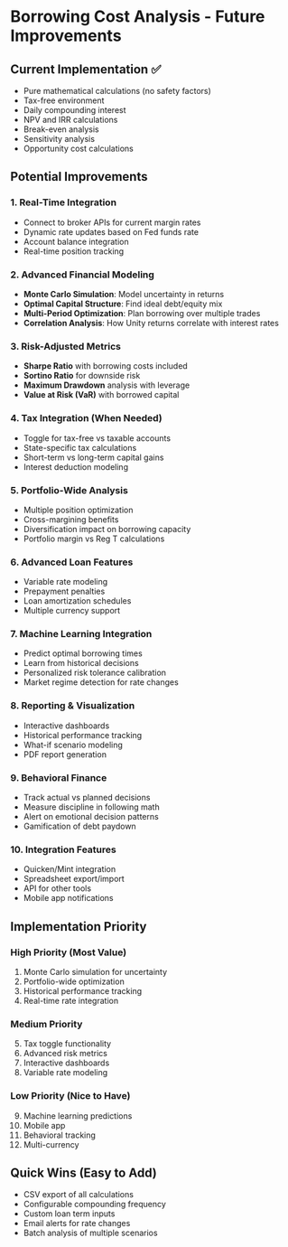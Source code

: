 # Borrowing Cost Analysis - Future Improvements

## Current Implementation ✅
- Pure mathematical calculations (no safety factors)
- Tax-free environment
- Daily compounding interest
- NPV and IRR calculations
- Break-even analysis
- Sensitivity analysis
- Opportunity cost calculations

## Potential Improvements

### 1. Real-Time Integration
- Connect to broker APIs for current margin rates
- Dynamic rate updates based on Fed funds rate
- Account balance integration
- Real-time position tracking

### 2. Advanced Financial Modeling
- **Monte Carlo Simulation**: Model uncertainty in returns
- **Optimal Capital Structure**: Find ideal debt/equity mix
- **Multi-Period Optimization**: Plan borrowing over multiple trades
- **Correlation Analysis**: How Unity returns correlate with interest rates

### 3. Risk-Adjusted Metrics
- **Sharpe Ratio** with borrowing costs included
- **Sortino Ratio** for downside risk
- **Maximum Drawdown** analysis with leverage
- **Value at Risk (VaR)** with borrowed capital

### 4. Tax Integration (When Needed)
- Toggle for tax-free vs taxable accounts
- State-specific tax calculations
- Short-term vs long-term capital gains
- Interest deduction modeling

### 5. Portfolio-Wide Analysis
- Multiple position optimization
- Cross-margining benefits
- Diversification impact on borrowing capacity
- Portfolio margin vs Reg T calculations

### 6. Advanced Loan Features
- Variable rate modeling
- Prepayment penalties
- Loan amortization schedules
- Multiple currency support

### 7. Machine Learning Integration
- Predict optimal borrowing times
- Learn from historical decisions
- Personalized risk tolerance calibration
- Market regime detection for rate changes

### 8. Reporting & Visualization
- Interactive dashboards
- Historical performance tracking
- What-if scenario modeling
- PDF report generation

### 9. Behavioral Finance
- Track actual vs planned decisions
- Measure discipline in following math
- Alert on emotional decision patterns
- Gamification of debt paydown

### 10. Integration Features
- Quicken/Mint integration
- Spreadsheet export/import
- API for other tools
- Mobile app notifications

## Implementation Priority

### High Priority (Most Value)
1. Monte Carlo simulation for uncertainty
2. Portfolio-wide optimization
3. Historical performance tracking
4. Real-time rate integration

### Medium Priority
5. Tax toggle functionality
6. Advanced risk metrics
7. Interactive dashboards
8. Variable rate modeling

### Low Priority (Nice to Have)
9. Machine learning predictions
10. Mobile app
11. Behavioral tracking
12. Multi-currency

## Quick Wins (Easy to Add)
- CSV export of all calculations
- Configurable compounding frequency
- Custom loan term inputs
- Email alerts for rate changes
- Batch analysis of multiple scenarios
